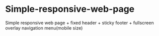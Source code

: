 # Simple-responsive-web-page
Simple responsive web page + fixed header + sticky footer + fullscreen overlay navigation menu(mobile size) 

